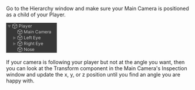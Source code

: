Go to the Hierarchy window and make sure your Main Camera is positioned as a child of your Player.

![Het venster Hierarchy met de main camera in de speler als een onderliggend GameObject.](images/camera-child.png)

If your camera is following your player but not at the angle you want, then you can look at the Transform component in the Main Camera's Inspection window and update the x, y, or z position until you find an angle you are happy with. 
